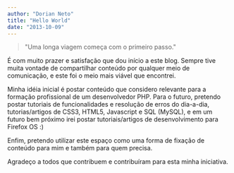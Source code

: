 ```yaml
---
author: "Dorian Neto"
title: "Hello World"
date: "2013-10-09"
---
```


> "Uma longa viagem começa com o primeiro passo."

<!--more-->

É com muito prazer e satisfação que dou início a este blog. Sempre tive muita vontade de compartilhar conteúdo por qualquer meio de comunicação, e este foi o meio mais viável que encontrei.

Minha idéia inicial é postar conteúdo que considero relevante para a formação profissional de um desenvolvedor PHP. Para o futuro, pretendo postar tutoriais de funcionalidades e resolução de erros do dia-a-dia, tutorias/artigos de CSS3, HTML5, Javascript e SQL (MySQL), e em um futuro bem próximo irei postar tutoriais/artigos de desenvolvimento para Firefox OS :)

Enfim, pretendo utilizar este espaço como uma forma de fixação de conteúdo para mim e também para quem precisa.

Agradeço a todos que contribuem e contribuíram para esta minha iniciativa.
